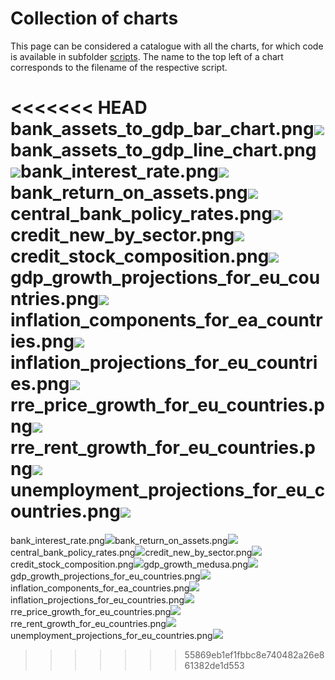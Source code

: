Collection of charts
================

This page can be considered a catalogue with all the charts, for which
code is available in subfolder [scripts](/scripts). The name to the top
left of a chart corresponds to the filename of the respective script.

<<<<<<< HEAD
bank_assets_to_gdp_bar_chart.png![](bank_assets_to_gdp_bar_chart.png)bank_assets_to_gdp_line_chart.png![](bank_assets_to_gdp_line_chart.png)bank_interest_rate.png![](bank_interest_rate.png)bank_return_on_assets.png![](bank_return_on_assets.png)central_bank_policy_rates.png![](central_bank_policy_rates.png)credit_new_by_sector.png![](credit_new_by_sector.png)credit_stock_composition.png![](credit_stock_composition.png)gdp_growth_projections_for_eu_countries.png![](gdp_growth_projections_for_eu_countries.png)inflation_components_for_ea_countries.png![](inflation_components_for_ea_countries.png)inflation_projections_for_eu_countries.png![](inflation_projections_for_eu_countries.png)rre_price_growth_for_eu_countries.png![](rre_price_growth_for_eu_countries.png)rre_rent_growth_for_eu_countries.png![](rre_rent_growth_for_eu_countries.png)unemployment_projections_for_eu_countries.png![](unemployment_projections_for_eu_countries.png)
=======
bank_interest_rate.png![](bank_interest_rate.png)bank_return_on_assets.png![](bank_return_on_assets.png)central_bank_policy_rates.png![](central_bank_policy_rates.png)credit_new_by_sector.png![](credit_new_by_sector.png)credit_stock_composition.png![](credit_stock_composition.png)gdp_growth_medusa.png![](gdp_growth_medusa.png)gdp_growth_projections_for_eu_countries.png![](gdp_growth_projections_for_eu_countries.png)inflation_components_for_ea_countries.png![](inflation_components_for_ea_countries.png)inflation_projections_for_eu_countries.png![](inflation_projections_for_eu_countries.png)rre_price_growth_for_eu_countries.png![](rre_price_growth_for_eu_countries.png)rre_rent_growth_for_eu_countries.png![](rre_rent_growth_for_eu_countries.png)unemployment_projections_for_eu_countries.png![](unemployment_projections_for_eu_countries.png)
>>>>>>> 55869eb1ef1fbbc8e740482a26e861382de1d553
